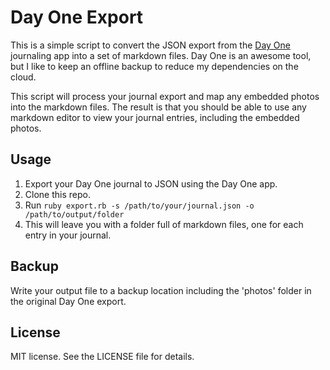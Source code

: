 # Day One Export

This is a simple script to convert the JSON export from the [Day One](http://dayoneapp.com/) journaling app into a set of markdown files.
Day One is an awesome tool, but I like to keep an offline backup to reduce my dependencies on the cloud.

This script will process your journal export and map any embedded photos into the markdown files.
The result is that you should be able to use any markdown editor to view your journal entries, including the embedded photos.

## Usage

1. Export your Day One journal to JSON using the Day One app.
2. Clone this repo.
3. Run `ruby export.rb -s /path/to/your/journal.json -o /path/to/output/folder`
4. This will leave you with a folder full of markdown files, one for each entry in your journal.

## Backup
Write your output file to a backup location including the 'photos' folder in the original Day One export.

## License
MIT license. See the LICENSE file for details.